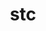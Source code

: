 ---
title: "stc"
layout: cache
categories: [package, develop]
meta: {"compilers": ["cce@=18.0.0", "gcc@=10.3.0", "gcc@=11.4.0", "gcc@=9.4.0", "oneapi@=2024.2.1"], "num_specs": 40, "num_specs_by_stack": {"e4s": 11, "e4s-cray-rhel": 3, "e4s-cray-sles": 2, "e4s-neoverse-v2": 13, "e4s-neoverse_v1": 6, "e4s-oneapi": 3, "e4s-power": 2, "root": 40}, "oss": ["rhel8", "sle_hpc15", "ubuntu20.04", "ubuntu22.04"], "platforms": ["linux"], "stacks": ["e4s", "e4s-cray-rhel", "e4s-cray-sles", "e4s-neoverse-v2", "e4s-neoverse_v1", "e4s-oneapi", "e4s-power", "root"], "targets": ["neoverse_v1", "neoverse_v2", "ppc64le", "x86_64_v3", "x86_64_v4"], "versions": ["0.9.0"]}
spec_details: [{"compiler": "gcc@=11.4.0", "hash": "2mbfngusmpno63ujpshsjzouwxqkgjzj", "os": "ubuntu22.04", "platform": "linux", "size": "-", "stacks": ["e4s-neoverse-v2", "root"], "target": "neoverse_v2", "variants": ["build_system=autotools"], "versions": ["0.9.0"]}, {"compiler": "gcc@=10.3.0", "hash": "2rcedwbtxdsx6g2lvu4ja5m6i22xx45m", "os": "sle_hpc15", "platform": "linux", "size": "-", "stacks": ["e4s-cray-sles", "root"], "target": "x86_64_v4", "variants": ["build_system=autotools"], "versions": ["0.9.0"]}, {"compiler": "gcc@=11.4.0", "hash": "2wz7skel2qa6bqlgau5t6ig4h57oncbp", "os": "ubuntu22.04", "platform": "linux", "size": "-", "stacks": ["e4s-neoverse-v2", "root"], "target": "neoverse_v2", "variants": ["build_system=autotools"], "versions": ["0.9.0"]}, {"compiler": "gcc@=10.3.0", "hash": "3bv5sbsfc4u6h3goaivyzae3n4tpjedm", "os": "sle_hpc15", "platform": "linux", "size": "-", "stacks": ["e4s-cray-sles", "root"], "target": "x86_64_v4", "variants": ["build_system=autotools"], "versions": ["0.9.0"]}, {"compiler": "gcc@=11.4.0", "hash": "3qyun5v4u2wqxz35tpa2yexqqojd3cri", "os": "ubuntu22.04", "platform": "linux", "size": "-", "stacks": ["e4s", "root"], "target": "x86_64_v3", "variants": ["build_system=autotools"], "versions": ["0.9.0"]}, {"compiler": "gcc@=11.4.0", "hash": "5cyp3rweh5k6pmwsmzhzljwidnuhnsed", "os": "ubuntu22.04", "platform": "linux", "size": "-", "stacks": ["e4s-neoverse_v1", "root"], "target": "neoverse_v1", "variants": ["build_system=autotools"], "versions": ["0.9.0"]}, {"compiler": "gcc@=11.4.0", "hash": "62f3wmsh3bo5ha56hujudrpqea36ii4s", "os": "ubuntu22.04", "platform": "linux", "size": "-", "stacks": ["e4s-neoverse-v2", "root"], "target": "neoverse_v2", "variants": ["build_system=autotools"], "versions": ["0.9.0"]}, {"compiler": "gcc@=11.4.0", "hash": "6nlgy336sqggr3ttici7o44w63dlc45h", "os": "ubuntu22.04", "platform": "linux", "size": "-", "stacks": ["e4s", "root"], "target": "x86_64_v3", "variants": ["build_system=autotools"], "versions": ["0.9.0"]}, {"compiler": "gcc@=11.4.0", "hash": "6ybyomqzvghpstnpmsdneglfcchtuxlr", "os": "ubuntu22.04", "platform": "linux", "size": "-", "stacks": ["e4s", "root"], "target": "x86_64_v3", "variants": ["build_system=autotools"], "versions": ["0.9.0"]}, {"compiler": "gcc@=11.4.0", "hash": "a7dsssqk3fbuo3fxnkukv5psthy5csdd", "os": "ubuntu22.04", "platform": "linux", "size": "-", "stacks": ["e4s-neoverse_v1", "root"], "target": "neoverse_v1", "variants": ["build_system=autotools"], "versions": ["0.9.0"]}, {"compiler": "gcc@=11.4.0", "hash": "awaoyfg2wlmrd5doy6mmvnoazk5mnvzg", "os": "ubuntu22.04", "platform": "linux", "size": "-", "stacks": ["e4s", "root"], "target": "x86_64_v3", "variants": ["build_system=autotools"], "versions": ["0.9.0"]}, {"compiler": "gcc@=11.4.0", "hash": "b72uejfykwjsies45ictsrww4byf7x23", "os": "ubuntu22.04", "platform": "linux", "size": "-", "stacks": ["e4s", "root"], "target": "x86_64_v3", "variants": ["build_system=autotools"], "versions": ["0.9.0"]}, {"compiler": "gcc@=9.4.0", "hash": "ctkhrl35lag5wsxxhwohg47t2fief6sj", "os": "ubuntu20.04", "platform": "linux", "size": "-", "stacks": ["e4s-power", "root"], "target": "ppc64le", "variants": ["build_system=autotools"], "versions": ["0.9.0"]}, {"compiler": "gcc@=11.4.0", "hash": "d2pvzu5lmaaieahl7iyax7xzsrdoxdnj", "os": "ubuntu22.04", "platform": "linux", "size": "-", "stacks": ["e4s-neoverse-v2", "root"], "target": "neoverse_v2", "variants": ["build_system=autotools"], "versions": ["0.9.0"]}, {"compiler": "gcc@=11.4.0", "hash": "e7nxkeiefeeq3iaxnc5ha4lv7ojxdwgq", "os": "ubuntu22.04", "platform": "linux", "size": "-", "stacks": ["e4s-neoverse_v1", "root"], "target": "neoverse_v1", "variants": ["build_system=autotools"], "versions": ["0.9.0"]}, {"compiler": "gcc@=11.4.0", "hash": "g2hxc3rtr5d7igqduhq6rdsb7apkd7rp", "os": "ubuntu22.04", "platform": "linux", "size": "-", "stacks": ["e4s-neoverse-v2", "root"], "target": "neoverse_v2", "variants": ["build_system=autotools"], "versions": ["0.9.0"]}, {"compiler": "gcc@=11.4.0", "hash": "h6xoiu7nbsi7s4wq2qqmzkcfaka352cs", "os": "ubuntu22.04", "platform": "linux", "size": "-", "stacks": ["e4s-neoverse-v2", "root"], "target": "neoverse_v2", "variants": ["build_system=autotools"], "versions": ["0.9.0"]}, {"compiler": "gcc@=11.4.0", "hash": "izqveafij7esc3htmxgxdzslvjc7qh4j", "os": "ubuntu22.04", "platform": "linux", "size": "-", "stacks": ["e4s-neoverse-v2", "root"], "target": "neoverse_v2", "variants": ["build_system=autotools"], "versions": ["0.9.0"]}, {"compiler": "gcc@=9.4.0", "hash": "jlo4edhgy2vlrn36dhm3jp5zwnzrn4we", "os": "ubuntu20.04", "platform": "linux", "size": "-", "stacks": ["e4s-power", "root"], "target": "ppc64le", "variants": ["build_system=autotools"], "versions": ["0.9.0"]}, {"compiler": "gcc@=11.4.0", "hash": "kyl4g7k3xh4pgvagtairlxj2y4hwllo3", "os": "ubuntu22.04", "platform": "linux", "size": "-", "stacks": ["e4s-neoverse_v1", "root"], "target": "neoverse_v1", "variants": ["build_system=autotools"], "versions": ["0.9.0"]}, {"compiler": "gcc@=11.4.0", "hash": "ldyu57zaottukuzghxfg6tnjvekl3yy4", "os": "ubuntu22.04", "platform": "linux", "size": "-", "stacks": ["e4s-neoverse-v2", "root"], "target": "neoverse_v2", "variants": ["build_system=autotools"], "versions": ["0.9.0"]}, {"compiler": "gcc@=11.4.0", "hash": "mzulc2lk5mzonupakr3y3c2xinxu5k5w", "os": "ubuntu22.04", "platform": "linux", "size": "-", "stacks": ["e4s-neoverse-v2", "root"], "target": "neoverse_v2", "variants": ["build_system=autotools"], "versions": ["0.9.0"]}, {"compiler": "cce@=18.0.0", "hash": "nayfop6hdv4rwlnaqrbi7dpvixojqego", "os": "rhel8", "platform": "linux", "size": "-", "stacks": ["e4s-cray-rhel", "root"], "target": "x86_64_v3", "variants": ["build_system=autotools"], "versions": ["0.9.0"]}, {"compiler": "gcc@=11.4.0", "hash": "nbvy7oj7forux7ozal27zbnhj6shcbu3", "os": "ubuntu22.04", "platform": "linux", "size": "-", "stacks": ["e4s", "root"], "target": "x86_64_v3", "variants": ["build_system=autotools"], "versions": ["0.9.0"]}, {"compiler": "oneapi@=2024.2.1", "hash": "nicaewc3zlyjxmgdpvtczncvs4nrbwqs", "os": "ubuntu22.04", "platform": "linux", "size": "-", "stacks": ["e4s-oneapi", "root"], "target": "x86_64_v3", "variants": ["build_system=autotools"], "versions": ["0.9.0"]}, {"compiler": "gcc@=11.4.0", "hash": "nknmsz4jketkt25vrxvo7t72xivynoxp", "os": "ubuntu22.04", "platform": "linux", "size": "-", "stacks": ["e4s", "root"], "target": "x86_64_v3", "variants": ["build_system=autotools"], "versions": ["0.9.0"]}, {"compiler": "gcc@=11.4.0", "hash": "o32dtj4ljtt76ixfr4agfgy3lghu73z3", "os": "ubuntu22.04", "platform": "linux", "size": "-", "stacks": ["e4s", "root"], "target": "x86_64_v3", "variants": ["build_system=autotools"], "versions": ["0.9.0"]}, {"compiler": "gcc@=11.4.0", "hash": "pfl27fzvaxcfpx32kkkimmxbo43kst2i", "os": "ubuntu22.04", "platform": "linux", "size": "-", "stacks": ["e4s-neoverse-v2", "root"], "target": "neoverse_v2", "variants": ["build_system=autotools"], "versions": ["0.9.0"]}, {"compiler": "gcc@=11.4.0", "hash": "pszkwxi7vzruwybg2c4i3yidszeyhaox", "os": "ubuntu22.04", "platform": "linux", "size": "-", "stacks": ["e4s", "root"], "target": "x86_64_v3", "variants": ["build_system=autotools"], "versions": ["0.9.0"]}, {"compiler": "cce@=18.0.0", "hash": "qicp63n5mq2woeibxpcumu3vistpvfss", "os": "rhel8", "platform": "linux", "size": "-", "stacks": ["e4s-cray-rhel", "root"], "target": "x86_64_v3", "variants": ["build_system=autotools"], "versions": ["0.9.0"]}, {"compiler": "gcc@=11.4.0", "hash": "qthltkf6yuwlreq4oop6dcfgeephuuec", "os": "ubuntu22.04", "platform": "linux", "size": "-", "stacks": ["e4s-neoverse_v1", "root"], "target": "neoverse_v1", "variants": ["build_system=autotools"], "versions": ["0.9.0"]}, {"compiler": "gcc@=11.4.0", "hash": "rafq6pymzhov2gnp5qkjmcvwjn4kddvj", "os": "ubuntu22.04", "platform": "linux", "size": "-", "stacks": ["e4s-neoverse-v2", "root"], "target": "neoverse_v2", "variants": ["build_system=autotools"], "versions": ["0.9.0"]}, {"compiler": "gcc@=11.4.0", "hash": "spzbedvazgjgvviggh6w4cwyfznhu2lj", "os": "ubuntu22.04", "platform": "linux", "size": "-", "stacks": ["e4s", "root"], "target": "x86_64_v3", "variants": ["build_system=autotools"], "versions": ["0.9.0"]}, {"compiler": "gcc@=11.4.0", "hash": "unmdwmp7p2falyqpfhthxdijw2w2tv23", "os": "ubuntu22.04", "platform": "linux", "size": "-", "stacks": ["e4s-neoverse-v2", "root"], "target": "neoverse_v2", "variants": ["build_system=autotools"], "versions": ["0.9.0"]}, {"compiler": "gcc@=11.4.0", "hash": "vpjs6dvnyl7z2gcxea7te4t4bd2xa7cp", "os": "ubuntu22.04", "platform": "linux", "size": "-", "stacks": ["e4s-neoverse_v1", "root"], "target": "neoverse_v1", "variants": ["build_system=autotools"], "versions": ["0.9.0"]}, {"compiler": "gcc@=11.4.0", "hash": "vwvoajfxlnekatujxvej6slxxjxtizqq", "os": "ubuntu22.04", "platform": "linux", "size": "-", "stacks": ["e4s-neoverse-v2", "root"], "target": "neoverse_v2", "variants": ["build_system=autotools"], "versions": ["0.9.0"]}, {"compiler": "oneapi@=2024.2.1", "hash": "wsavrtt6snlxnnn45ztu637qtr2eyzld", "os": "ubuntu22.04", "platform": "linux", "size": "-", "stacks": ["e4s-oneapi", "root"], "target": "x86_64_v3", "variants": ["build_system=autotools"], "versions": ["0.9.0"]}, {"compiler": "cce@=18.0.0", "hash": "wvs4okdvodt47qiobqrqc7wyi2f25klj", "os": "rhel8", "platform": "linux", "size": "-", "stacks": ["e4s-cray-rhel", "root"], "target": "x86_64_v3", "variants": ["build_system=autotools"], "versions": ["0.9.0"]}, {"compiler": "oneapi@=2024.2.1", "hash": "xwna4hb5qtknoj5djdehymorh2bbrxgc", "os": "ubuntu22.04", "platform": "linux", "size": "-", "stacks": ["e4s-oneapi", "root"], "target": "x86_64_v3", "variants": ["build_system=autotools"], "versions": ["0.9.0"]}, {"compiler": "gcc@=11.4.0", "hash": "y65vgtllalvwplyujwei4d7y4ob63zt7", "os": "ubuntu22.04", "platform": "linux", "size": "-", "stacks": ["e4s", "root"], "target": "x86_64_v3", "variants": ["build_system=autotools"], "versions": ["0.9.0"]}]
---